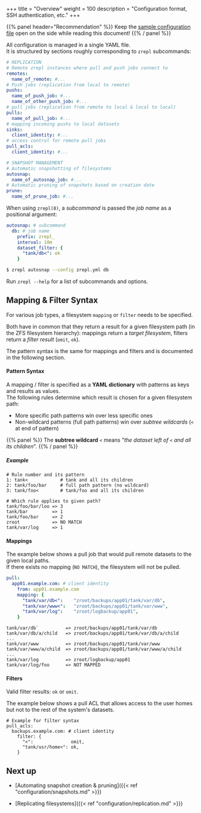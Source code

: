 +++
title = "Overview"
weight = 100
description = "Configuration format, SSH authentication, etc."
+++

{{% panel header="Recommendation" %}}
Keep the [sample configuration file](https://github.com/zrepl/zrepl/blob/master/cmd/sampleconf/zrepl.yml) open on the side while reading this document!
{{% / panel %}}

All configuration is managed in a single YAML file.<br />
It is structured by sections roughly corresponding to `zrepl` subcommands:

```yaml
# REPLICATION
# Remote zrepl instances where pull and push jobs connect to
remotes: 
  name_of_remote: #...
# Push jobs (replication from local to remote)
pushs: 
  name_of_push_job: #...
  name_of_other_push_job: #...
# pull jobs (replication from remote to local & local to local)
pulls: 
  name_of_pull_job: #...
# mapping incoming pushs to local datasets
sinks: 
  client_identity: #...
# access control for remote pull jobs
pull_acls: 
  client_identity: #...

# SNAPSHOT MANAGEMENT
# Automatic snapshotting of filesystems
autosnap:
  name_of_autosnap_job: #... 
# Automatic pruning of snapshots based on creation date
prune:
  name_of_prune_job: #... 
```

When using `zrepl(8)`, a *subcommand* is passed the *job name* as a positional argument:

```yaml
autosnap: # subcommand
  db: # job name
    prefix: zrepl_ 
    interval: 10m
    dataset_filter: {
      "tank/db<": ok
    }
```
```bash
$ zrepl autosnap --config zrepl.yml db
```

Run `zrepl --help` for a list of subcommands and options.

## Mapping & Filter Syntax

For various job types, a filesystem `mapping` or `filter` needs to be
specified.

Both have in common that they return a result for a given filesystem path (in
the ZFS filesystem hierarchy): mappings return a *target filesystem*, filters
return a *filter result* (`omit`, `ok`).

The pattern syntax is the same for mappings and filters and is documented in
the following section.

#### Pattern Syntax

A mapping / filter is specified as a **YAML dictionary** with patterns as keys and
results as values.<br />
The following rules determine which result is chosen for a given filesystem path:

* More specific path patterns win over less specific ones
* Non-wildcard patterns (full path patterns) win over *subtree wildcards* (`<` at end of pattern)

{{% panel %}}
The **subtree wildcard** `<` means "*the dataset left of `<` and all its children*".
{{% / panel %}}

##### Example

```
# Rule number and its pattern
1: tank<            # tank and all its children
2: tank/foo/bar     # full path pattern (no wildcard)
3: tank/foo<        # tank/foo and all its children

# Which rule applies to given path?
tank/foo/bar/loo => 3
tank/bar         => 1
tank/foo/bar     => 2
zroot            => NO MATCH
tank/var/log     => 1
```

#### Mappings

The example below shows a pull job that would pull remote datasets to the given local paths.<br />
If there exists no mapping (`NO MATCH`), the filesystem will not be pulled.

```yaml
pull:
  app01.example.com: # client identity
    from: app01.example.com
    mapping: { 
      "tank/var/db<":    "zroot/backups/app01/tank/var/db",
      "tank/var/www<":   "zroot/backups/app01/tank/var/www",
      "tank/var/log":    "zroot/logbackup/app01",
    }
```

```
tank/var/db`          => zroot/backups/app01/tank/var/db
tank/var/db/a/child   => zroot/backups/app01/tank/var/db/a/child
...
tank/var/www          => zroot/backups/app01/tank/var/www
tank/var/www/a/child  => zroot/backups/app01/tank/var/www/a/child
...
tank/var/log          => zroot/logbackup/app01
tank/var/log/foo      => NOT MAPPED
```

#### Filters

Valid filter results: `ok` or `omit`.

The example below shows a pull ACL that allows access to the user homes but not
to the rest of the system's datasets.

```
# Example for filter syntax
pull_acls:
  backups.example.com: # client identity
    filter: {
      "<":              omit,
      "tank/usr/home<": ok,
    }
```

## Next up

* [Automating snapshot creation & pruning]({{< ref "configuration/snapshots.md" >}})

* [Replicating filesystems]({{< ref "configuration/replication.md" >}})

